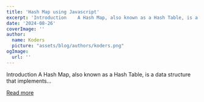 ```yaml
---
title: 'Hash Map using Javascript'
excerpt: 'Introduction    A Hash Map, also known as a Hash Table, is a data structure that implements...'
date: '2024-08-26'
coverImage: ''
author:
  name: Koders
  picture: "assets/blog/authors/koders.png"
ogImage:
  url: ''
---
```


Introduction    A Hash Map, also known as a Hash Table, is a data structure that implements...

[Read more](https://dev.to/ashutoshsarangi/hash-map-using-javascript-5d03)
